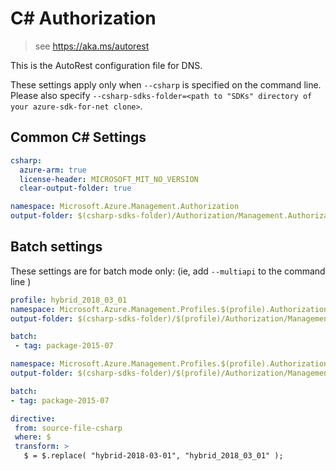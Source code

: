 # C# Authorization

> see https://aka.ms/autorest

This is the AutoRest configuration file for DNS.

These settings apply only when `--csharp` is specified on the command line.
Please also specify `--csharp-sdks-folder=<path to "SDKs" directory of your azure-sdk-for-net clone>`.

## Common C# Settings
``` yaml $(csharp)
csharp:
  azure-arm: true
  license-header: MICROSOFT_MIT_NO_VERSION  
  clear-output-folder: true
```

``` yaml $(csharp) && !$(multiapi) && !$(profile)
namespace: Microsoft.Azure.Management.Authorization
output-folder: $(csharp-sdks-folder)/Authorization/Management.Authorization/Generated
```

## Batch settings
These settings are for batch mode only: (ie, add `--multiapi` to the command line )

``` yaml $(multiapi)
profile: hybrid_2018_03_01
namespace: Microsoft.Azure.Management.Profiles.$(profile).Authorization
output-folder: $(csharp-sdks-folder)/$(profile)/Authorization/Management.Authorization/Generated

batch:
 - tag: package-2015-07
 ```

 ``` yaml $(profile)=='hybrid-2018-03-01'
namespace: Microsoft.Azure.Management.Profiles.$(profile).Authorization
output-folder: $(csharp-sdks-folder)/$(profile)/Authorization/Management.Authorization/Generated

batch:
 - tag: package-2015-07

 directive:
  from: source-file-csharp
  where: $
  transform: >
    $ = $.replace( "hybrid-2018-03-01", "hybrid_2018_03_01" );
 ```